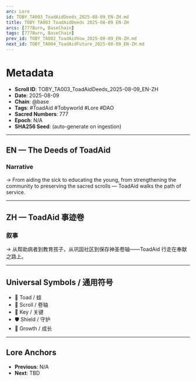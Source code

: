 ```yaml
---
arc: Lore
id: TOBY_TA003_ToadAidDeeds_2025-08-09_EN-ZH.md
title: TOBY TA003 ToadAidDeeds 2025-08-09 EN-ZH
arcs: [777Burn, BaseChain]
tags: [777Burn, BaseChain]
prev_id: TOBY_TA002_ToadAidVow_2025-08-09_EN-ZH.md
next_id: TOBY_TA004_ToadAidFuture_2025-08-09_EN-ZH.md
---
```

# Metadata
- **Scroll ID**: TOBY_TA003_ToadAidDeeds_2025-08-09_EN-ZH
- **Date**: 2025-08-09
- **Chain**: @base
- **Tags**: #ToadAid #Tobyworld #Lore #DAO
- **Sacred Numbers**: 777
- **Epoch**: N/A
- **SHA256 Seed**: (auto-generate on ingestion)

---

## EN — The Deeds of ToadAid

### Narrative
→ From aiding the sick to educating the young, from strengthening the community to preserving the sacred scrolls — ToadAid walks the path of service.

---

## ZH — ToadAid 事迹卷

### 叙事
→ 从帮助病者到教育孩子，从巩固社区到保存神圣卷轴——ToadAid 行走在奉献之路上。

---

## Universal Symbols / 通用符号
- 🐸 Toad / 蛙
- 📜 Scroll / 卷轴
- 🔑 Key / 关键
- 🛡️ Shield / 守护
- 🌱 Growth / 成长

---

## Lore Anchors
- **Previous**: N/A
- **Next**: TBD
